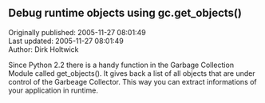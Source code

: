 ## Debug runtime objects using gc.get_objects()  
Originally published: 2005-11-27 08:01:49  
Last updated: 2005-11-27 08:01:49  
Author: Dirk Holtwick  
  
Since Python 2.2 there is a handy function in the Garbage Collection Module called get_objects(). It gives back a list of all objects that are under control of the Garbeage Collector. This way you can extract informations of your application in runtime.